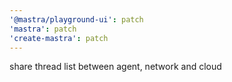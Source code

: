 ```yaml
---
'@mastra/playground-ui': patch
'mastra': patch
'create-mastra': patch
---
```


share thread list between agent, network and cloud
